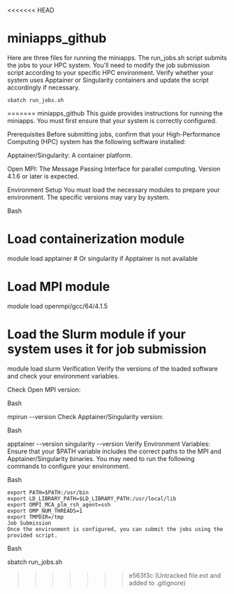 <<<<<<< HEAD
# miniapps_github
Here are three files for running the miniapps. The run_jobs.sh script submits the jobs to your HPC system. You'll need to modify the job submission script according to your specific HPC environment. Verify whether your system uses Apptainer or Singularity containers and update the script accordingly if necessary.
```
sbatch run_jobs.sh

```
=======
miniapps_github
This guide provides instructions for running the miniapps. You must first ensure that your system is correctly configured.

Prerequisites
Before submitting jobs, confirm that your High-Performance Computing (HPC) system has the following software installed:

Apptainer/Singularity: A container platform.

Open MPI: The Message Passing Interface for parallel computing. Version 4.1.6 or later is expected.

Environment Setup
You must load the necessary modules to prepare your environment. The specific versions may vary by system.

Bash

# Load containerization module
module load apptainer  # Or singularity if Apptainer is not available

# Load MPI module
module load openmpi/gcc/64/4.1.5

# Load the Slurm module if your system uses it for job submission
module load slurm
Verification
Verify the versions of the loaded software and check your environment variables.

Check Open MPI version:

Bash

mpirun --version
Check Apptainer/Singularity version:

Bash

apptainer --version
singularity --version
Verify Environment Variables: Ensure that your $PATH variable includes the correct paths to the MPI and Apptainer/Singularity binaries. You may need to run the following commands to configure your environment.

Bash
```
export PATH=$PATH:/usr/bin
export LD_LIBRARY_PATH=$LD_LIBRARY_PATH:/usr/local/lib
export OMPI_MCA_plm_rsh_agent=ssh
export OMP_NUM_THREADS=1
export TMPDIR=/tmp
Job Submission
Once the environment is configured, you can submit the jobs using the provided script.
```
Bash

sbatch run_jobs.sh
>>>>>>> e563f3c (Untracked file.ext and added to .gitignore)
